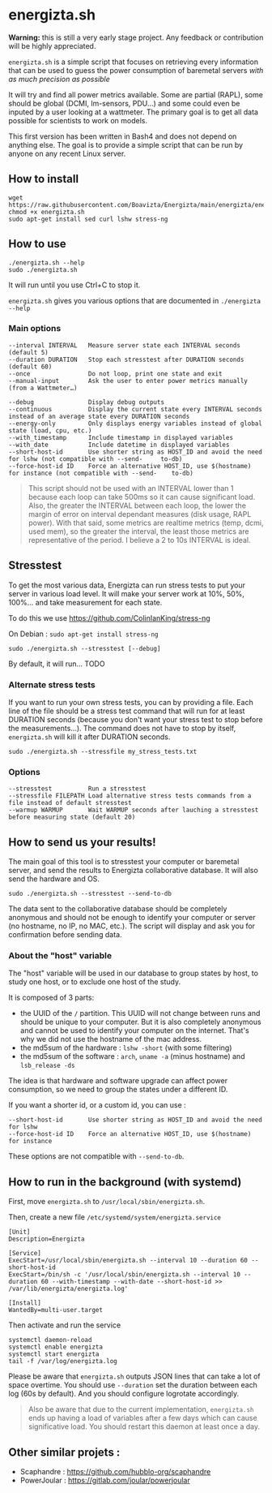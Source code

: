 # energizta.sh

**Warning:** this is still a very early stage project. Any feedback or contribution will be highly appreciated.

`energizta.sh` is a simple script that focuses on retrieving every information that can be used to guess the power consumption of baremetal servers *with as much precision as possible*

It will try and find all power metrics available. Some are partial (RAPL), some should be global (DCMI, lm-sensors, PDU…) and some could even be inputed by a user looking at a wattmeter. The primary goal is to get all data possible for scientists to work on models.

This first version has been written in Bash4 and does not depend on anything else. The goal is to provide a simple script that can be run by anyone on any recent Linux server.

## How to install

```
wget https://raw.githubusercontent.com/Boavizta/Energizta/main/energizta/energizta.sh
chmod +x energizta.sh
sudo apt-get install sed curl lshw stress-ng
```

## How to use

```
./energizta.sh --help
sudo ./energizta.sh
```

It will run until you use Ctrl+C to stop it.

`energizta.sh` gives you various options that are documented in `./energizta --help`

### Main options

```
--interval INTERVAL   Measure server state each INTERVAL seconds (default 5)
--duration DURATION   Stop each stresstest after DURATION seconds (default 60)
--once                Do not loop, print one state and exit
--manual-input        Ask the user to enter power metrics manually (from a Wattmeter…)

--debug               Display debug outputs
--continuous          Display the current state every INTERVAL seconds instead of an average state every DURATION seconds
--energy-only         Only displays energy variables instead of global state (load, cpu, etc.)
--with_timestamp      Include timestamp in displayed variables
--with_date           Include datetime in displayed variables
--short-host-id       Use shorter string as HOST_ID and avoid the need for lshw (not compatible with --send-     to-db)
--force-host-id ID    Force an alternative HOST_ID, use $(hostname) for instance (not compatible with --send-    to-db)

```

> This script should not be used with an INTERVAL lower than 1 because each loop can take 500ms so it can cause significant load. Also, the greater the INTERVAL between each loop, the lower the margin of error on interval dependant measures (disk usage, RAPL power). With that said, some metrics are realtime metrics (temp, dcmi, used mem), so the greater the interval, the least those metrics are representative of the period. I believe a 2 to 10s INTERVAL is ideal.

## Stresstest

To get the most various data, Energizta can run stress tests to put your server in various load level. It will make your server work at 10%, 50%, 100%… and take measurement for each state.

To do this we use https://github.com/ColinIanKing/stress-ng

On Debian : `sudo apt-get install stress-ng`

```
sudo ./energizta.sh --stresstest [--debug]
```

By default, it will run… TODO

### Alternate stress tests

If you want to run your own stress tests, you can by providing a file. Each line of the file should be a stress test command that will run for at least DURATION seconds (because you don't want your stress test to stop before the measurements…). The command does not have to stop by itself, `energizta.sh` will kill it after DURATION seconds.

```
sudo ./energizta.sh --stressfile my_stress_tests.txt
```

### Options

```
--stresstest          Run a stresstest
--stressfile FILEPATH Load alternative stress tests commands from a file instead of default stresstest
--warmup WARMUP       Wait WARMUP seconds after lauching a stresstest before measuring state (default 20)
```

## How to send us your results!

The main goal of this tool is to stresstest your computer or baremetal server, and send the results to Energizta collaborative database. It will also send the hardware and OS.

```
sudo ./energizta.sh --stresstest --send-to-db
```

The data sent to the collaborative database should be completely anonymous and should not be enough to identify your computer or server (no hostname, no IP, no MAC, etc.). The script will display and ask you for confirmation before sending data.


### About the "host" variable

The "host" variable will be used in our database to group states by host, to study one host, or to exclude one host of the study.

It is composed of 3 parts:

- the UUID of the `/` partition. This UUID will not change between runs and should be unique to your computer. But it is also completely anonymous and cannot be used to identify your computer on the internet. That's why we did not use the hostname of the mac address.
- the md5sum of the hardware : `lshw -short` (with some filtering)
- the md5sum of the software : `arch`, `uname -a` (minus hostname) and `lsb_release -ds`

The idea is that hardware and software upgrade can affect power consumption, so we need to group the states under a different ID.

If you want a shorter id, or a custom id, you can use :

```
--short-host-id       Use shorter string as HOST_ID and avoid the need for lshw
--force-host-id ID    Force an alternative HOST_ID, use $(hostname) for instance
```

These options are not compatible with `--send-to-db`.


## How to run in the background (with systemd)

First, move `energizta.sh` to `/usr/local/sbin/energizta.sh`.

Then, create a new file `/etc/systemd/system/energizta.service`

```
[Unit]
Description=Energizta

[Service]
ExecStart=/usr/local/sbin/energizta.sh --interval 10 --duration 60 --short-host-id
ExecStart=/bin/sh -c '/usr/local/sbin/energizta.sh --interval 10 --duration 60 --with-timestamp --with-date --short-host-id >> /var/lib/energizta/energizta.log'

[Install]
WantedBy=multi-user.target
```

Then activate and run the service

```
systemctl daemon-reload
systemctl enable energizta
systemctl start energizta
tail -f /var/log/energizta.log
```

Please be aware that `energizta.sh` outputs JSON lines that can take a lot of space overtime. You should use `--duration` set the duration between each log (60s by default). And you should configure logrotate accordingly.

> Also be aware that due to the current implementation, `energizta.sh` ends up having a load of variables after a few days which can cause significative load. You should restart this daemon at least once a day.


## Other similar projets :

 - Scaphandre : https://github.com/hubblo-org/scaphandre
 - PowerJoular : https://gitlab.com/joular/powerjoular
